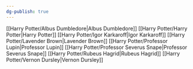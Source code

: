 ```yaml
---
dg-publish: true
---
```

[[Harry Potter/Albus Dumbledore\|Albus Dumbledore]]
[[Harry Potter/Harry Potter\|Harry Potter]]
[[Harry Potter/Igor Karkaroff\|Igor Karkaroff]]
[[Harry Potter/Lavender Brown\|Lavender Brown]]
[[Harry Potter/Professor Lupin\|Professor Lupin]]
[[Harry Potter/Professor Severus Snape\|Professor Severus Snape]]
[[Harry Potter/Rubeus Hagrid\|Rubeus Hagrid]]
[[Harry Potter/Vernon Dursley\|Vernon Dursley]]
